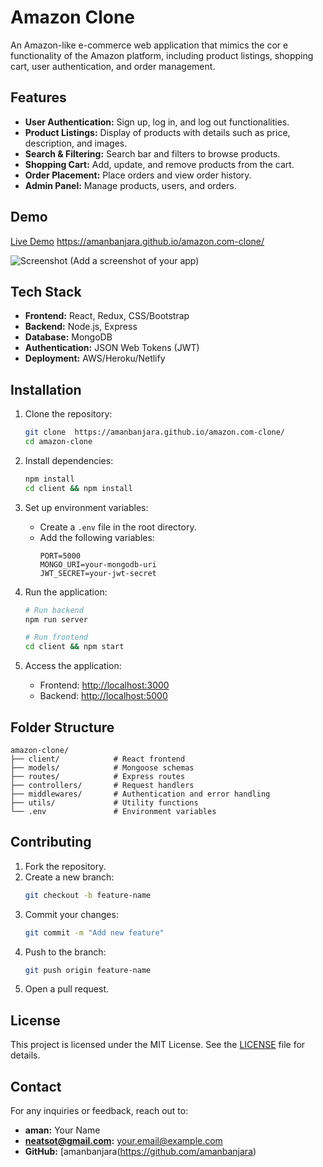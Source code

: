 # Amazon Clone            
                        
An Amazon-like e-commerce web application that mimics the cor e functionality of the Amazon platform, including product listings, shopping cart, user authentication, and order  management.  
    
## Features         
 
- **User Authentication:** Sign up, log in, and log out functionalities.  
- **Product Listings:** Display of products with details such as price, description, and images.
- **Search & Filtering:** Search bar and filters to browse products.
- **Shopping Cart:** Add, update, and remove products from the cart.
- **Order Placement:** Place orders and view order history.
- **Admin Panel:** Manage products, users, and orders. 
  
## Demo  

[Live Demo](#)  https://amanbanjara.github.io/amazon.com-clone/

![Screenshot](screenshot.png) (Add a screenshot of your app)

## Tech Stack

- **Frontend:** React, Redux, CSS/Bootstrap
- **Backend:** Node.js, Express
- **Database:** MongoDB
- **Authentication:** JSON Web Tokens (JWT)
- **Deployment:** AWS/Heroku/Netlify

## Installation

1. Clone the repository:
   ```bash
   git clone  https://amanbanjara.github.io/amazon.com-clone/
   cd amazon-clone
   ```

2. Install dependencies:
   ```bash
   npm install
   cd client && npm install
   ```

3. Set up environment variables:
   - Create a `.env` file in the root directory.
   - Add the following variables:
     ```env
     PORT=5000
     MONGO_URI=your-mongodb-uri
     JWT_SECRET=your-jwt-secret
     ```

4. Run the application:
   ```bash
   # Run backend
   npm run server

   # Run frontend
   cd client && npm start
   ```

5. Access the application:
   - Frontend: [http://localhost:3000](http://localhost:3000)
   - Backend: [http://localhost:5000](http://localhost:5000)

## Folder Structure

```
amazon-clone/
├── client/            # React frontend
├── models/            # Mongoose schemas
├── routes/            # Express routes
├── controllers/       # Request handlers
├── middlewares/       # Authentication and error handling
├── utils/             # Utility functions
└── .env               # Environment variables
```

## Contributing

1. Fork the repository.
2. Create a new branch:
   ```bash
   git checkout -b feature-name
   ```
3. Commit your changes:
   ```bash
   git commit -m "Add new feature"
   ```
4. Push to the branch:
   ```bash
   git push origin feature-name
   ```
5. Open a pull request.

## License

This project is licensed under the MIT License. See the [LICENSE](LICENSE) file for details.

## Contact

For any inquiries or feedback, reach out to:
- **aman:** Your Name
- **neatsot@gmail.com:** your.email@example.com
- **GitHub:** [amanbanjara(https://github.com/amanbanjara)
